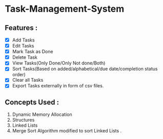 # Task-Management-System

## Features : 
- [X] Add Tasks
- [x] Edit Tasks 
- [X] Mark Task as Done
- [X] Delete Task
- [X] View Tasks(Only Done/Only Not done/Both)
- [X] Sort Tasks(Based on added/alphabetical/due date/completion status order)
- [X] Clear all Tasks
- [X] Export Tasks externally in form of csv files.

## Concepts Used :
1.  Dynamic Memory Allocation
2.  Structures
3.  Linked Lists
4.  Merge Sort Algorithm modified to sort Linked Lists .
